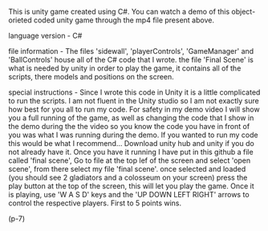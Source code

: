 This is unity game created using C#. You can watch a demo of this object-orieted coded unity game through the mp4 file present above.

language version - C#

file information - The files 'sidewall', 'playerControls', 'GameManager' and 'BallControls' house all of the C# code that I wrote. the file 'Final Scene' is what is needed by unity in order to play the game, it contains all of the scripts, there models and positions on the screen.

special instructions - Since I wrote this code in Unity it is a little complicated to run the scripts. I am not fluent in the Unity studio so I am not exactly sure how best for you all to run my code. For safety in my demo video I will show you a full running of the game, as well as changing the code that I show in the demo during the 
the video so you know the code you have in front of you was what I was running during the demo. If you wanted to run my code this would be what I recommend...
                  Download unity hub and unity if you do not already have it. Once you have it running I have put in this github a file called 'final scene',
                  Go to file at the top lef of the screen and select 'open scene', from there select my file 'final scene'. once selected and loaded (you should see 2 gladiators and a colosseum on your screen) press the play button at the top of the screen, this will let you play the game. Once it is playing, use 'W A S D' keys and the 'UP DOWN LEFT RIGHT' arrows to control the respective players. First to 5 points wins.

(p-7)

